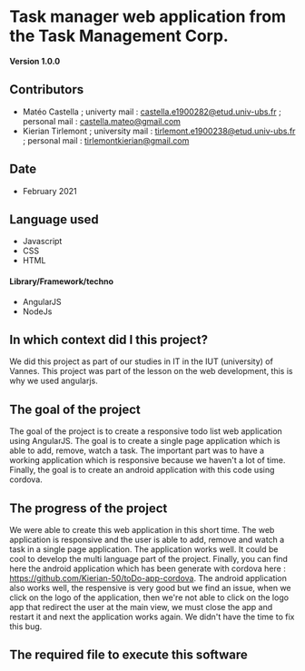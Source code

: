 Task manager web application from the Task Management Corp.
==

**Version 1.0.0**


## Contributors

- Matéo Castella ; univerty mail : <castella.e1900282@etud.univ-ubs.fr> ; personal mail : <castella.mateo@gmail.com>
- Kierian Tirlemont ; university mail : <tirlemont.e1900238@etud.univ-ubs.fr> ; personal mail : <tirlemontkierian@gmail.com>

## Date

 - February 2021

## Language used

 - Javascript
 - CSS 
 - HTML

#### Library/Framework/techno

- AngularJS
- NodeJs

## In which context did I this project?

We did this project as part of our studies in IT in the IUT (university) of Vannes. This project was part of the lesson on the web development, this is why we used angularjs.

## The goal of the project

The goal of the project is to create a responsive todo list web application using AngularJS. The goal is to create a single page application which is able to add, remove, watch a task. The important part was to have a working application which is responsive because we haven't a lot of time. Finally, the goal is to create an android application with this code using cordova.

## The progress of the project

We were able to create this web application in this short time. The web application is responsive and the user is able to add, remove and watch a task in a single page application. The application works well. It could be cool to develop the multi language part of the project. Finally, you can find here the android application which has been generate with cordova here : https://github.com/Kierian-50/toDo-app-cordova. The android application also works well, the respensive is very good but we find an issue, when we click on the logo of the application, then we're not able to click on the logo app that redirect the user at the main view, we must close the app and restart it and next the application works again. We didn't have the time to fix this bug. 

## The required file to execute this software

